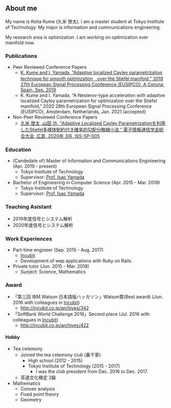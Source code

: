 ## About me
My name is Keita Kume (久米 啓太). I am a master student at Tokyo Institute of Technology. My major is information and communications engineering.

My research area is optimization. I am working on optimization over manifold now.

### Publications
- Peer Reviewed Conference Papers
  - [K. Kume and I. Yamada, “Adaptive localized Cayley parametrization technique for smooth optimization　over the Stiefel manifold,” 2019 27th European Signal Processing Conference (EUSIPCO), A Coruna, Spain, Sep. 2019](https://ieeexplore.ieee.org/abstract/document/8903097)
  - K. Kume and I. Yamada, “A Nesterov-type acceleration with adaptive localized Cayley parametrization for optimization over the Stiefel manifold,” 2020 28th European Signal Processing Conference (EUSIPCO), Amsterdam, Netherlands, Jan. 2021 (accepted)
- Non-Peer Reviewed Conference Papers
  - [久米 啓太, 山田 功, “Adaptive Localized Cayley Parametrizationを利用したStiefel多様体制約付き確率的勾配分散縮小法,” 電子情報通信学会総合大会, 広島, 2020年 3月, ISS-SP-005](https://www.ieice.org/~iss/jpn/Publications/issposter_2020/data/pdf/ISS-SP-005.pdf)

### Education
- (Candedate of) Master of Information and Communications Enginieering (Apr. 2019 - present)
  - Tokyo Institute of Technology
  - Supervisor: [Prof. Isao Yamada](http://www.sp.ict.e.titech.ac.jp/)
- Bachelor of Enginieering in Computer Science (Apr. 2015 - Mar. 2019)
  - Tokyo Institute of Technology
  - Supervisor: [Prof. Isao Yamada](http://www.sp.ict.e.titech.ac.jp/)

### Teaching Asistant
- 2019年度信号とシステム解析
- 2020年度信号とシステム解析

### Work Experiences
- Part-time engineer (Sep. 2015 - Aug. 2017)
  - [Incubit](http://incubit.co.jp/)
  - Development of wep applications with Ruby on Rails.
- Private tutor (Jun. 2015 - Mar. 2018)
  - Sunject: Science, Mathematics

### Award
- 「第三回 IBM Watson 日本語版ハッカソン」Watson賞(Best award) (Jun. 2016 with colleagues in [Incubit](http://incubit.co.jp/))
    - http://incubit.co.jp/archives/342 
- 「SoftBank World Challenge 2016」Second place (Jul. 2016 with colleagues in [Incubit](http://incubit.co.jp/))
    - http://incubit.co.jp/archives/422

#### Hobby
- Tea celemony
    - Joined the tea celemony club (裏千家)
        - High school (2012 - 2015)
        - Tokyo Institute of Technology (2015 - 2017)
          - I was the club president from Dec. 2016 to Dec. 2017.
    - 茶道文化検定 2級
- Mathematics
  - Convex analysis
  - Fixed point theory
  - Geometry

